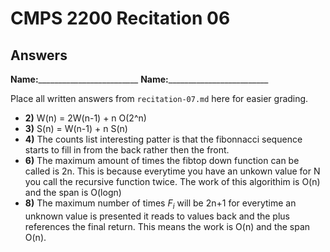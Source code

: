 # CMPS 2200 Recitation 06
## Answers

**Name:**_________________________
**Name:**_________________________


Place all written answers from `recitation-07.md` here for easier grading.



- **2)**
W(n) = 2W(n-1) + n
O(2^n)
- **3)**
S(n) = W(n-1) + n
S(n)
- **4)**
The counts list interesting patter is that the fibonnacci sequence starts to fill in from the back rather then the front. 
- **6)**
The maximum amount of times the fibtop down function can be called is 2n. This is because everytime you have an unkown value for N you call the recursive function twice.
The work of this algorithim is O(n) and the span is O(logn)
- **8)**
The maximum number of times $F_i$ will be 2n+1 for everytime an unknown value is presented it reads to values back and the plus references the final return. This means the work is O(n) and the span O(n).